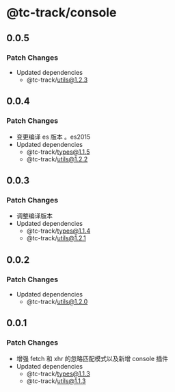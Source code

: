 # @tc-track/console

## 0.0.5

### Patch Changes

-   Updated dependencies
    -   @tc-track/utils@1.2.3

## 0.0.4

### Patch Changes

-   变更编译 es 版本 。es2015
-   Updated dependencies
    -   @tc-track/types@1.1.5
    -   @tc-track/utils@1.2.2

## 0.0.3

### Patch Changes

-   调整编译版本
-   Updated dependencies
    -   @tc-track/types@1.1.4
    -   @tc-track/utils@1.2.1

## 0.0.2

### Patch Changes

-   Updated dependencies
    -   @tc-track/utils@1.2.0

## 0.0.1

### Patch Changes

-   增强 fetch 和 xhr 的忽略匹配模式以及新增 console 插件
-   Updated dependencies
    -   @tc-track/types@1.1.3
    -   @tc-track/utils@1.1.3
